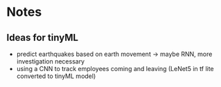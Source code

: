 # Notes

## Ideas for tinyML

- predict earthquakes based on earth movement -> maybe RNN, more investigation necessary
- using a CNN to track employees coming and leaving (LeNet5 in tf lite converted to tinyML model)
